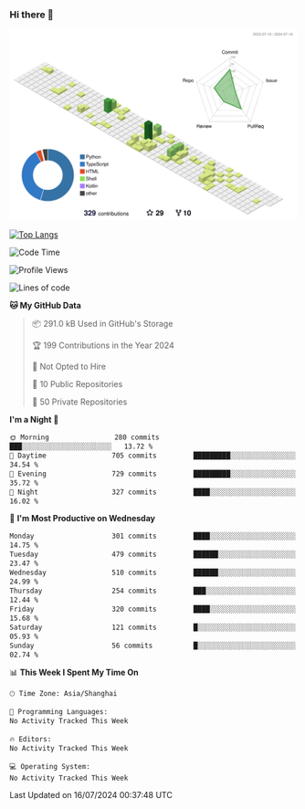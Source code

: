 ### Hi there 👋

![](./profile-3d-contrib/profile-green-animate.svg)

 

[![Top Langs](https://github-readme-stats.vercel.app/api/top-langs/?username=fly2tomato)](https://github.com/anuraghazra/github-readme-stats)


 

<!--START_SECTION:waka-->
![Code Time](http://img.shields.io/badge/Code%20Time-5%20hrs%2042%20mins-blue)

![Profile Views](http://img.shields.io/badge/Profile%20Views-2-blue)

![Lines of code](https://img.shields.io/badge/From%20Hello%20World%20I%27ve%20Written-521.9%20thousand%20lines%20of%20code-blue)

**🐱 My GitHub Data** 

> 📦 291.0 kB Used in GitHub's Storage 
 > 
> 🏆 199 Contributions in the Year 2024
 > 
> 🚫 Not Opted to Hire
 > 
> 📜 10 Public Repositories 
 > 
> 🔑 50 Private Repositories 
 > 
**I'm a Night 🦉** 

```text
🌞 Morning                280 commits         ███░░░░░░░░░░░░░░░░░░░░░░   13.72 % 
🌆 Daytime                705 commits         █████████░░░░░░░░░░░░░░░░   34.54 % 
🌃 Evening                729 commits         █████████░░░░░░░░░░░░░░░░   35.72 % 
🌙 Night                  327 commits         ████░░░░░░░░░░░░░░░░░░░░░   16.02 % 
```
📅 **I'm Most Productive on Wednesday** 

```text
Monday                   301 commits         ████░░░░░░░░░░░░░░░░░░░░░   14.75 % 
Tuesday                  479 commits         ██████░░░░░░░░░░░░░░░░░░░   23.47 % 
Wednesday                510 commits         ██████░░░░░░░░░░░░░░░░░░░   24.99 % 
Thursday                 254 commits         ███░░░░░░░░░░░░░░░░░░░░░░   12.44 % 
Friday                   320 commits         ████░░░░░░░░░░░░░░░░░░░░░   15.68 % 
Saturday                 121 commits         █░░░░░░░░░░░░░░░░░░░░░░░░   05.93 % 
Sunday                   56 commits          █░░░░░░░░░░░░░░░░░░░░░░░░   02.74 % 
```


📊 **This Week I Spent My Time On** 

```text
🕑︎ Time Zone: Asia/Shanghai

💬 Programming Languages: 
No Activity Tracked This Week

🔥 Editors: 
No Activity Tracked This Week

💻 Operating System: 
No Activity Tracked This Week
```


 Last Updated on 16/07/2024 00:37:48 UTC
<!--END_SECTION:waka-->
